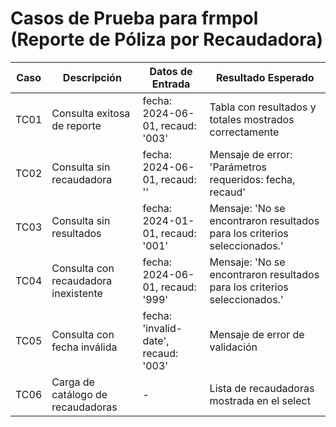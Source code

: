 # Casos de Prueba para frmpol (Reporte de Póliza por Recaudadora)

| Caso | Descripción | Datos de Entrada | Resultado Esperado |
|------|-------------|------------------|-------------------|
| TC01 | Consulta exitosa de reporte | fecha: 2024-06-01, recaud: '003' | Tabla con resultados y totales mostrados correctamente |
| TC02 | Consulta sin recaudadora | fecha: 2024-06-01, recaud: '' | Mensaje de error: 'Parámetros requeridos: fecha, recaud' |
| TC03 | Consulta sin resultados | fecha: 2024-01-01, recaud: '001' | Mensaje: 'No se encontraron resultados para los criterios seleccionados.' |
| TC04 | Consulta con recaudadora inexistente | fecha: 2024-06-01, recaud: '999' | Mensaje: 'No se encontraron resultados para los criterios seleccionados.' |
| TC05 | Consulta con fecha inválida | fecha: 'invalid-date', recaud: '003' | Mensaje de error de validación |
| TC06 | Carga de catálogo de recaudadoras | - | Lista de recaudadoras mostrada en el select |
